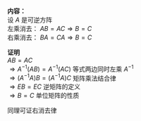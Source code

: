 **内容：**  
设 $A$ 是可逆方阵  
左乘消去： $AB=AC\Rightarrow B=C$   
右乘消去： $BA=CA\Rightarrow B=C$   
  
**证明**  
 $AB=AC$   
 $\Rightarrow A^{-1}(AB)=A^{-1}(AC)$  等式两边同时左乘 $A^{-1}$   
 $\Rightarrow(A^{-1}A)B=(A^{-1}A)C$  矩阵乘法结合律  
 $\Rightarrow EB=EC$  逆矩阵的定义  
 $\Rightarrow B=C$  单位矩阵的性质  
  
同理可证右消去律  
